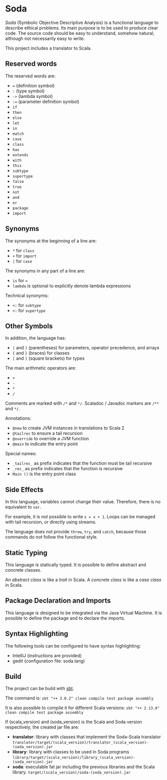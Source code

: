 # Soda

*Soda* (Symbolic Objective Descriptive Analysis) is a functional language to describe ethical problems.
Its main purpose is to be used to produce clear code.
The source code should be easy to understand, somehow natural, although not necessarily easy to write.

This project includes a translator to Scala.


## Reserved words

The reserved words are:
- `=` (definition symbol)
- `:` (type symbol)
- `->` (lambda symbol)
- `:=` (parameter definition symbol)
- `if`
- `then`
- `else`
- `let`
- `in`
- `match`
- `case`
- `class`
- `has`
- `extends`
- `with`
- `this`
- `subtype`
- `supertype`
- `false`
- `true`
- `not`
- `and`
- `or`
- `package`
- `import`


## Synonyms

The synonyms at the beginning of a line are:
- `*` for `class`
- `+` for `import`
- `|` for `case`

The synonyms in any part of a line are:
- `is` for `=`
- `lambda` is optional to explicitly denote lambda expressions

Technical synonyms:
- `<:` for `subtype`
- `>:` for `supertype`


## Other Symbols

In addition, the language has:
- `(` and `)` (parentheses) for parameters, operator precedence, and arrays
- `{` and `}` (braces) for classes
- `[` and `]` (square brackets) for types

The main arithmetic operators are:
- `+`
- `-`
- `*`
- `/`

Comments are marked with `/*` and `*/`.
Scaladoc / Javadoc markers are `/**` and `*/`.

Annotations:
- `@new` to create JVM instances in translations to Scala 2
- `@tailrec` to ensure a tail recursion
- `@override` to override a JVM function
- `@main` to indicate the entry point

Special names:
- `_tailrec_` as prefix indicates that the function must be tail recursive
- `_rec_` as prefix indicates that the function is recursive
- `Main ()` is the entry point class

## Side Effects

In this language, variables cannot change their value.
Therefore, there is no equivalent to `var`.

For example, it is not possible to write `x = x + 1`.
Loops can be managed with tail recursion, or directly using streams.

The language does not provide `throw`, `try`, and `catch`, because those commands do not follow the functional style.


## Static Typing

This language is statically typed.
It is possible to define abstract and concrete classes.

An *abstract class* is like a *trait* in Scala.
A *concrete class* is like a *case class* in Scala.


## Package Declaration and Imports

This language is designed to be integrated via the Java Virtual Machine.
It is possible to define the package and to declare the imports.


## Syntax Highlighting

The following tools can be configured to have syntax highlighting:
- IntelliJ (instructions are provided)
- gedit (configuration file: soda.lang)


## Build

The project can be build with [sbt](https://www.scala-sbt.org/).

The command is:
`sbt "++ 3.0.2" clean compile test package assembly`

It is also possible to compile it for different Scala versions:
`sbt "++ 2.13.6" clean compile test package assembly`

If (scala_version) and (soda_version) is the Scala and Soda version respectively, the created jar file are:
- **translator**: library with classes that implement the Soda-Scala translator
  `translator/target/(scala_version)/translator_(scala_version)-(soda_version).jar`
- **library**: library with classes to be used in Soda programs
  `library/target/(scala_version)/library_(scala_version)-(soda_version).jar`
- **soda**: executable fat jar including the previous libraries and the Scala library.
  `target/(scala_version)/soda-(soda_version).jar`


